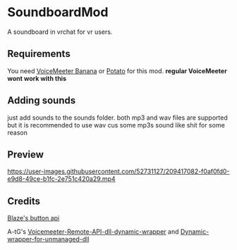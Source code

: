 # SoundboardMod
A soundboard in vrchat for vr users.

## Requirements
You need [VoiceMeeter Banana](https://vb-audio.com/Voicemeeter/banana.htm) or [Potato](https://vb-audio.com/Voicemeeter/potato.htm) for this mod. **regular VoiceMeeter wont work with this**

## Adding sounds
just add sounds to the sounds folder. both mp3 and wav files are supported but it is recommended to use wav cus some mp3s sound like shit for some reason

## Preview

https://user-images.githubusercontent.com/52731127/209417082-f0af0fd0-e9d8-49ce-b1fc-2e751c420a29.mp4

## Credits
[Blaze's button api](https://github.com/WTFBlaze/BlazesButtonAPI)

A-tG's [Voicemeeter-Remote-API-dll-dynamic-wrapper](https://github.com/A-tG/Voicemeeter-Remote-API-dll-dynamic-wrapper) and [Dynamic-wrapper-for-unmanaged-dll](https://github.com/A-tG/Dynamic-wrapper-for-unmanaged-dll)
